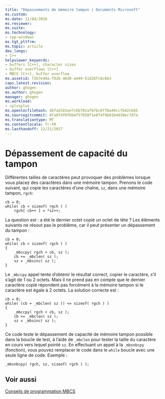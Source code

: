 ```yaml
---
title: "Dépassements de mémoire tampon | Documents Microsoft"
ms.custom: 
ms.date: 11/04/2016
ms.reviewer: 
ms.suite: 
ms.technology:
- cpp-windows
ms.tgt_pltfrm: 
ms.topic: article
dev_langs:
- C++
helpviewer_keywords:
- buffers [C++], character sizes
- buffer overflows [C++]
- MBCS [C++], buffer overflow
ms.assetid: f2b7e40a-f02b-46d8-a449-51d26fc0c663
caps.latest.revision: 
author: ghogen
ms.author: ghogen
manager: ghogen
ms.workload:
- cplusplus
ms.openlocfilehash: 4bfad181ee7c6b702af87bc8ff0a49ccfb42cb65
ms.sourcegitcommit: 8fa8fdf0fbb4f57950f1e8f4f9b81b4d39ec7d7a
ms.translationtype: MT
ms.contentlocale: fr-FR
ms.lasthandoff: 12/21/2017
---
```

# <a name="buffer-overflow"></a>Dépassement de capacité du tampon
Différentes tailles de caractères peut provoquer des problèmes lorsque vous placez des caractères dans une mémoire tampon. Prenons le code suivant, qui copie les caractères d’une chaîne, `sz`, dans une mémoire tampon, `rgch`:  
  
```  
cb = 0;  
while( cb < sizeof( rgch ) )  
    rgch[ cb++ ] = *sz++;  
```  
  
 La question est : a été le dernier octet copié un octet de tête ? Les éléments suivants ne résout pas le problème, car il peut présenter un dépassement du tampon :  
  
```  
cb = 0;  
while( cb < sizeof( rgch ) )  
{  
    _mbccpy( rgch + cb, sz );  
    cb += _mbclen( sz );  
    sz = _mbsinc( sz );  
}  
```  
  
 Le `_mbccpy` appel tente d’obtenir le résultat correct, copier le caractère, s’il s’agit de 1 ou 2 octets. Mais il ne prend pas en compte que le dernier caractère copié répondent pas forcément à la mémoire tampon si le caractère est égale à 2 octets. La solution correcte est :  
  
```  
cb = 0;  
while( (cb + _mbclen( sz )) <= sizeof( rgch ) )  
{  
    _mbccpy( rgch + cb, sz );  
    cb += _mbclen( sz );  
    sz = _mbsinc( sz );  
}  
```  
  
 Ce code teste le dépassement de capacité de mémoire tampon possible dans la boucle de test, à l’aide de `_mbclen` pour tester la taille du caractère en cours vers lequel pointé `sz`. En effectuant un appel à la `_mbsnbcpy` (fonction), vous pouvez remplacer le code dans le `while` boucle avec une seule ligne de code. Exemple :  
  
```  
_mbsnbcpy( rgch, sz, sizeof( rgch ) );  
```  
  
## <a name="see-also"></a>Voir aussi  
 [Conseils de programmation MBCS](../text/mbcs-programming-tips.md)